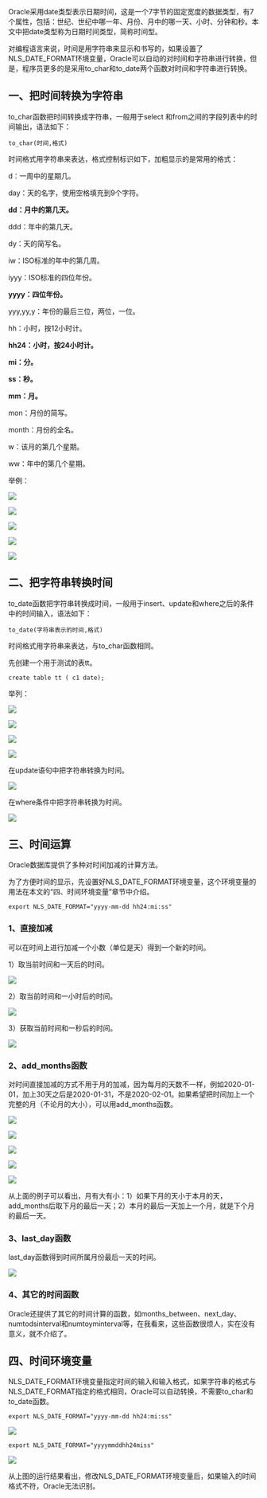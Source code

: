 Oracle采用date类型表示日期时间，这是一个7字节的固定宽度的数据类型，有7个属性，包括：世纪、世纪中哪一年、月份、月中的哪一天、小时、分钟和秒。本文中把date类型称为日期时间类型，简称时间型。

对编程语言来说，时间是用字符串来显示和书写的，如果设置了NLS_DATE_FORMAT环境变量，Oracle可以自动的对时间和字符串进行转换，但是，程序员更多的是采用to_char和to_date两个函数对时间和字符串进行转换。

## 一、把时间转换为字符串

to_char函数把时间转换成字符串，一般用于select 和from之间的字段列表中的时间输出，语法如下：

`to_char(时间,格式)`

时间格式用字符串来表达，格式控制标识如下，加粗显示的是常用的格式：

d：一周中的星期几。

day：天的名字，使用空格填充到9个字符。

**dd：月中的第几天。**

ddd：年中的第几天。

dy：天的简写名。

iw：ISO标准的年中的第几周。

iyyy：ISO标准的四位年份。

**yyyy：四位年份。**

yyy,yy,y：年份的最后三位，两位，一位。

hh：小时，按12小时计。

**hh24：小时，按24小时计。**

**mi：分。**

**ss：秒。**

**mm：月。**

mon：月份的简写。

month：月份的全名。

w：该月的第几个星期。

ww：年中的第几个星期。

举例：

![](./image/11.1.png)

![](./image/11.2.png)

![](./image/11.3.png)

![](./image/11.4.png)

![](./image/11.5.png)

## 二、把字符串转换时间

to_date函数把字符串转换成时间，一般用于insert、update和where之后的条件中的时间输入，语法如下：

`to_date(字符串表示的时间,格式)`

时间格式用字符串来表达，与to_char函数相同。

先创建一个用于测试的表tt。

`create table tt ( c1 date);`

举列：

![](./image/11.6.png)

![](./image/11.7.png)

![](./image/11.8.png)

![](./image/11.9.png)

在update语句中把字符串转换为时间。

![](./image/11.10.png)

在where条件中把字符串转换为时间。

![](./image/11.11.png)

## 三、时间运算

Oracle数据库提供了多种对时间加减的计算方法。

为了方便时间的显示，先设置好NLS_DATE_FORMAT环境变量，这个环境变量的用法在本文的“四、时间环境变量”章节中介绍。

`export NLS_DATE_FORMAT="yyyy-mm-dd hh24:mi:ss"`

### 1、直接加减

可以在时间上进行加减一个小数（单位是天）得到一个新的时间。

1）取当前时间和一天后的时间。

![](./image/11.12.png)

2）取当前时间和一小时后的时间。

![](./image/11.13.png)

3）获取当前时间和一秒后的时间。

![](./image/11.14.png)

### 2、add_months函数

对时间直接加减的方式不用于月的加减，因为每月的天数不一样，例如2020-01-01，加上30天之后是2020-01-31，不是2020-02-01。如果希望把时间加上一个完整的月（不论月的大小），可以用add_months函数。

![](./image/11.15.png)

![](./image/11.16.png)

![](./image/11.17.png)

![](./image/11.18.png)

![](./image/11.19.png)

从上面的例子可以看出，月有大有小：1）如果下月的天小于本月的天，add_months后取下月的最后一天；2）本月的最后一天加上一个月，就是下个月的最后一天。

### 3、last_day函数

last_day函数得到时间所属月份最后一天的时间。

![](./image/11.20.png)

### 4、其它的时间函数

Oracle还提供了其它的时间计算的函数，如months_between、next_day、numtodsinterval和numtoyminterval等，在我看来，这些函数很烦人，实在没有意义，就不介绍了。

## 四、时间环境变量

NLS_DATE_FORMAT环境变量指定时间的输入和输入格式，如果字符串的格式与NLS_DATE_FORMAT指定的格式相同，Oracle可以自动转换，不需要to_char和to_date函数。

`export NLS_DATE_FORMAT="yyyy-mm-dd hh24:mi:ss"`

![](./image/11.21.png)

`export NLS_DATE_FORMAT="yyyymmddhh24miss"`

![](./image/11.22.png)

从上图的运行结果看出，修改NLS_DATE_FORMAT环境变量后，如果输入的时间格式不符，Oracle无法识别。
